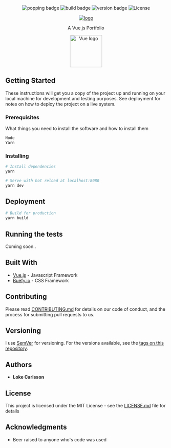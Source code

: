 <p align="center">
  <img alt="popping badge" src="https://img.shields.io/hackage-deps/v/lens.svg" />
  <img alt="build badge" src="https://img.shields.io/badge/build-never built-lightgrey.svg?style=flat-square" />
  <img alt="version badge" src="https://img.shields.io/badge/version-2.0.0-blue.svg?style=flat-square" />
  <img src="https://img.shields.io/npm/l/vue.svg" alt="License">
</p>
<p align="center"><a href="https://lokecarlsson.se"><img alt="logo" src="https://raw.githubusercontent.com/LokeCarlsson/lokecarlsson/master/src/assets/img/logo.png" /></a></p>
<p align="center">A Vue.js Portfolio</p>
<p align="center"><a href="https://vuejs.org" target="_blank"><img width="100" src="https://vuejs.org/images/logo.png" alt="Vue logo"></a></p>

## Getting Started

These instructions will get you a copy of the project up and running on your local machine for development and testing purposes. See deployment for notes on how to deploy the project on a live system.

### Prerequisites

What things you need to install the software and how to install them

``` bash
Node
Yarn
```

### Installing

``` bash
# Install dependencies
yarn

# Serve with hot reload at localhost:8080
yarn dev
```

## Deployment

``` bash
# Build for production
yarn build
```

## Running the tests

Coming soon..

## Built With

* [Vue.js](https://vuejs.org/) - Javascript Framework
* [Buefy.io](https://buefy.github.io/#/) - CSS Framework

## Contributing

Please read [CONTRIBUTING.md](https://github.com/LokeCarlsson/lokecarlsson/blob/master/CONTRIBUTING.md) for details on our code of conduct, and the process for submitting pull requests to us.

## Versioning

I use [SemVer](http://semver.org/) for versioning. For the versions available, see the [tags on this repository](https://github.com/LokeCarlsson/lokecarlsson/tags). 

## Authors

* **Loke Carlsson**

## License

This project is licensed under the MIT License - see the [LICENSE.md](LICENSE.md) file for details

## Acknowledgments

* Beer raised to anyone who's code was used
